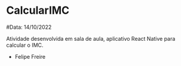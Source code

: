 # CalcularIMC

#Data: 14/10/2022

Atividade desenvolvida em sala de aula, aplicativo React Native para calcular o IMC.

- Felipe Freire
